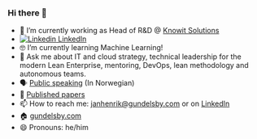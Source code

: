 ### Hi there 👋

- 🔭  I’m currently working as Head of R&D @ [Knowit Solutions](https://github.com/knowit) 
- [![Linkedin](https://i.stack.imgur.com/gVE0j.png) LinkedIn](https://www.linkedin.com/in/janhenrikgundelsby/)
- 🤓 I’m currently learning Machine Learning!
- 💬 Ask me about IT and cloud strategy, technical leadership for the modern Lean Enterprise, mentoring, DevOps, lean methodology and autonomous teams. 
- 🗣 [Public speaking](https://gundelsby.com/foredrag/) (In Norwegian)
- 🔬 [Published papers](https://gundelsby.com/papers/)
- 📫 How to reach me: janhenrik@gundelsby.com or on [LinkedIn](https://www.linkedin.com/in/janhenrikgundelsby/)
- 🏠 [gundelsby.com](https://gundelsby.com)
- 😄 Pronouns: he/him
